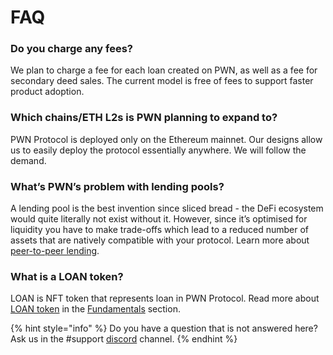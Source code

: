 # FAQ

### **Do you charge any fees?**&#x20;

We plan to charge a fee for each loan created on PWN, as well as a fee for secondary deed sales. The current model is free of fees to support faster product adoption.

### **Which chains/ETH L2s is PWN planning to expand to?**&#x20;

PWN Protocol is deployed only on the Ethereum mainnet. Our designs allow us to easily deploy the protocol essentially anywhere. We will follow the demand.

### **What’s PWN’s problem with lending pools?**&#x20;

A lending pool is the best invention since sliced bread - the DeFi ecosystem would quite literally not exist without it. However, since it’s optimised for liquidity you have to make trade-offs which lead to a reduced number of assets that are natively compatible with your protocol. Learn more about [peer-to-peer lending](fundamentals/peer-to-peer-lending.md).

### What is a LOAN token?

LOAN is NFT token that represents loan in PWN Protocol. Read more about [LOAN token](fundamentals/loan-token.md) in the [Fundamentals](broken-reference) section.

{% hint style="info" %}
Do you have a question that is not answered here? Ask us in the #support [discord](https://discord.gg/8WHnTj9HPn) channel.&#x20;
{% endhint %}
